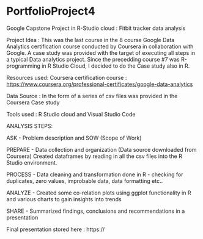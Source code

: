 # PortfolioProject4
Google Capstone Project in R-Studio cloud :  Fitbit tracker data analysis

Project Idea : This was the last course in the 8 course Google Data Analytics certification course conducted by Coursera in collaboration with Google. A case study was provided with the target of executing all steps in a typical Data analytics project. Since the precedding course #7 was R-programming in R Studio Cloud, I decided to do the Case study also in R.

Resources used: Coursera certification course :  https://www.coursera.org/professional-certificates/google-data-analytics

Data Source : In the form of a series of csv files was provided in the Coursera Case study

Tools used : R Studio cloud and Visual Studio Code

ANALYSIS STEPS:

ASK - Problem description and SOW (Scope of Work)

PREPARE - Data collection and organization (Data source downloaded from Coursera)  Created dataframes by reading in all the csv files into the R Studio environment. 

PROCESS - Data cleaning and transformation done in R  - checking for duplicates, zero values, improbable data, data formatting etc..

ANALYZE - Created some co-relation plots using ggplot functionality in R and various charts to gain insights into trends

SHARE - Summarized findings, conclusions and recommendations in a presentation

Final presentation stored here : https://
